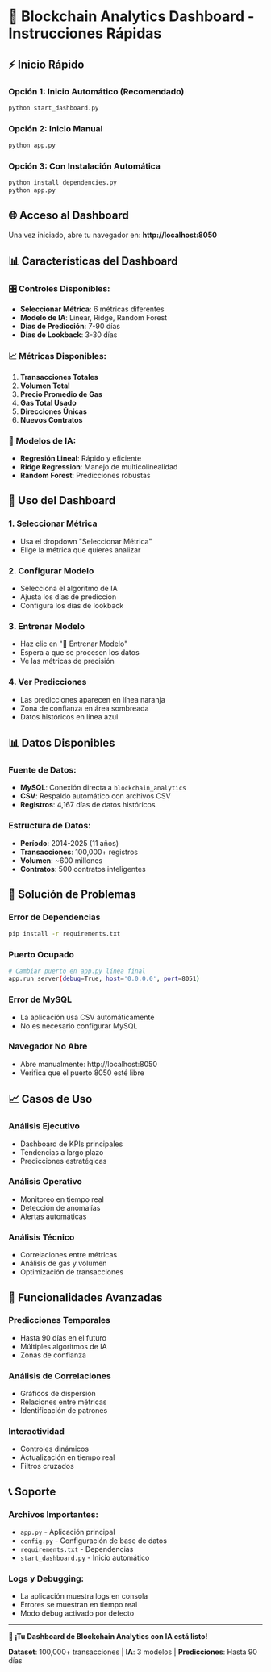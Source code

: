 # 🚀 Blockchain Analytics Dashboard - Instrucciones Rápidas

## ⚡ Inicio Rápido

### **Opción 1: Inicio Automático (Recomendado)**
```bash
python start_dashboard.py
```

### **Opción 2: Inicio Manual**
```bash
python app.py
```

### **Opción 3: Con Instalación Automática**
```bash
python install_dependencies.py
python app.py
```

## 🌐 Acceso al Dashboard

Una vez iniciado, abre tu navegador en:
**http://localhost:8050**

## 📊 Características del Dashboard

### **🎛️ Controles Disponibles:**
- **Seleccionar Métrica**: 6 métricas diferentes
- **Modelo de IA**: Linear, Ridge, Random Forest
- **Días de Predicción**: 7-90 días
- **Días de Lookback**: 3-30 días

### **📈 Métricas Disponibles:**
1. **Transacciones Totales**
2. **Volumen Total**
3. **Precio Promedio de Gas**
4. **Gas Total Usado**
5. **Direcciones Únicas**
6. **Nuevos Contratos**

### **🤖 Modelos de IA:**
- **Regresión Lineal**: Rápido y eficiente
- **Ridge Regression**: Manejo de multicolinealidad
- **Random Forest**: Predicciones robustas

## 🔧 Uso del Dashboard

### **1. Seleccionar Métrica**
- Usa el dropdown "Seleccionar Métrica"
- Elige la métrica que quieres analizar

### **2. Configurar Modelo**
- Selecciona el algoritmo de IA
- Ajusta los días de predicción
- Configura los días de lookback

### **3. Entrenar Modelo**
- Haz clic en "🔄 Entrenar Modelo"
- Espera a que se procesen los datos
- Ve las métricas de precisión

### **4. Ver Predicciones**
- Las predicciones aparecen en línea naranja
- Zona de confianza en área sombreada
- Datos históricos en línea azul

## 📊 Datos Disponibles

### **Fuente de Datos:**
- **MySQL**: Conexión directa a `blockchain_analytics`
- **CSV**: Respaldo automático con archivos CSV
- **Registros**: 4,167 días de datos históricos

### **Estructura de Datos:**
- **Período**: 2014-2025 (11 años)
- **Transacciones**: 100,000+ registros
- **Volumen**: ~600 millones
- **Contratos**: 500 contratos inteligentes

## 🚨 Solución de Problemas

### **Error de Dependencias**
```bash
pip install -r requirements.txt
```

### **Puerto Ocupado**
```bash
# Cambiar puerto en app.py línea final
app.run_server(debug=True, host='0.0.0.0', port=8051)
```

### **Error de MySQL**
- La aplicación usa CSV automáticamente
- No es necesario configurar MySQL

### **Navegador No Abre**
- Abre manualmente: http://localhost:8050
- Verifica que el puerto 8050 esté libre

## 📈 Casos de Uso

### **Análisis Ejecutivo**
- Dashboard de KPIs principales
- Tendencias a largo plazo
- Predicciones estratégicas

### **Análisis Operativo**
- Monitoreo en tiempo real
- Detección de anomalías
- Alertas automáticas

### **Análisis Técnico**
- Correlaciones entre métricas
- Análisis de gas y volumen
- Optimización de transacciones

## 🔮 Funcionalidades Avanzadas

### **Predicciones Temporales**
- Hasta 90 días en el futuro
- Múltiples algoritmos de IA
- Zonas de confianza

### **Análisis de Correlaciones**
- Gráficos de dispersión
- Relaciones entre métricas
- Identificación de patrones

### **Interactividad**
- Controles dinámicos
- Actualización en tiempo real
- Filtros cruzados

## 📞 Soporte

### **Archivos Importantes:**
- `app.py` - Aplicación principal
- `config.py` - Configuración de base de datos
- `requirements.txt` - Dependencias
- `start_dashboard.py` - Inicio automático

### **Logs y Debugging:**
- La aplicación muestra logs en consola
- Errores se muestran en tiempo real
- Modo debug activado por defecto

---

**🎉 ¡Tu Dashboard de Blockchain Analytics con IA está listo!**

**Dataset**: 100,000+ transacciones | **IA**: 3 modelos | **Predicciones**: Hasta 90 días


